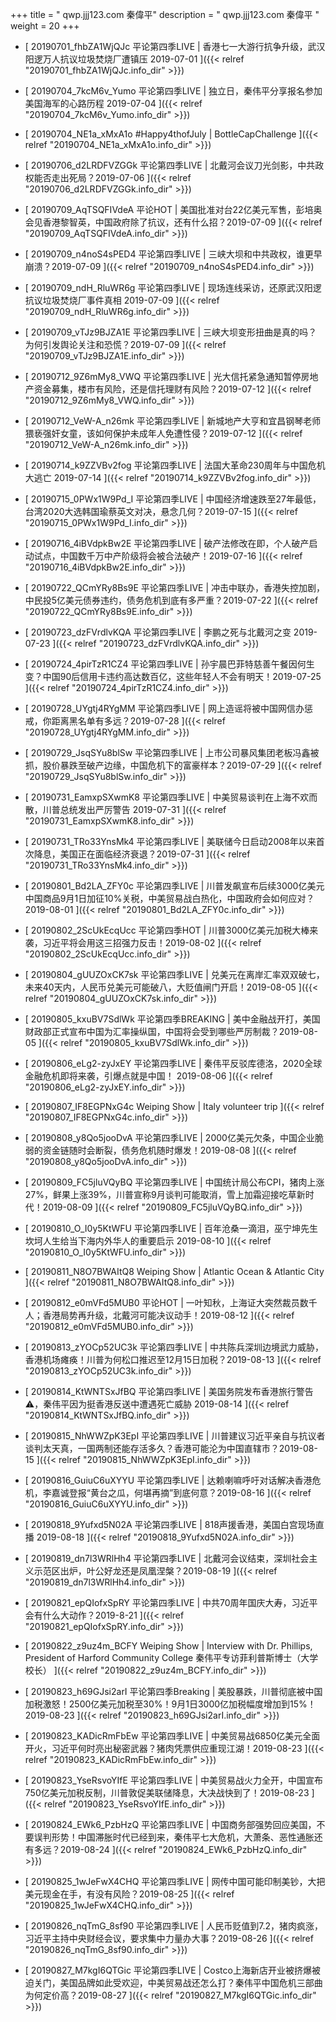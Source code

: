+++
title = "  qwp.jjj123.com 秦偉平"
description = "  qwp.jjj123.com 秦偉平  "
weight = 20
+++



* [  20190701_fhbZA1WjQJc 平论第四季LIVE | 香港七一大游行抗争升级，武汉阳逻万人抗议垃圾焚烧厂遭镇压 2019-07-01  ]({{< relref "20190701_fhbZA1WjQJc.info_dir" >}})


* [  20190704_7kcM6v_Yumo 平论第四季LIVE | 独立日，秦伟平分享报名参加美国海军的心路历程 2019-07-04  ]({{< relref "20190704_7kcM6v_Yumo.info_dir" >}})


* [  20190704_NE1a_xMxA1o #Happy4thofJuly  | BottleCapChallenge  ]({{< relref "20190704_NE1a_xMxA1o.info_dir" >}})


* [  20190706_d2LRDFVZGGk 平论第四季LIVE | 北戴河会议刀光剑影，中共政权能否走出死局？2019-07-06  ]({{< relref "20190706_d2LRDFVZGGk.info_dir" >}})


* [  20190709_AqTSQFIVdeA 平论HOT | 美国批准对台22亿美元军售，彭培奥会见香港黎智英，中国政府除了抗议，还有什么招？2019-07-09  ]({{< relref "20190709_AqTSQFIVdeA.info_dir" >}})


* [  20190709_n4noS4sPED4 平论第四季LIVE | 三峡大坝和中共政权，谁更早崩溃？2019-07-09  ]({{< relref "20190709_n4noS4sPED4.info_dir" >}})


* [  20190709_ndH_RluWR6g 平论第四季LIVE | 现场连线采访，还原武汉阳逻抗议垃圾焚烧厂事件真相 2019-07-09  ]({{< relref "20190709_ndH_RluWR6g.info_dir" >}})


* [  20190709_vTJz9BJZA1E 平论第四季LIVE | 三峡大坝变形扭曲是真的吗？为何引发舆论关注和恐慌？2019-07-09  ]({{< relref "20190709_vTJz9BJZA1E.info_dir" >}})


* [  20190712_9Z6mMy8_VWQ 平论第四季LIVE | 光大信托紧急通知暂停房地产资金募集，楼市有风险，还是信托理财有风险？2019-07-12  ]({{< relref "20190712_9Z6mMy8_VWQ.info_dir" >}})


* [  20190712_VeW-A_n26mk 平论第四季LIVE | 新城地产大亨和宜昌钢琴老师猥亵强奸女童，该如何保护未成年人免遭性侵？2019-07-12  ]({{< relref "20190712_VeW-A_n26mk.info_dir" >}})


* [  20190714_k9ZZVBv2fog 平论第四季LIVE | 法国大革命230周年与中国危机大逃亡 2019-07-14  ]({{< relref "20190714_k9ZZVBv2fog.info_dir" >}})


* [  20190715_0PWx1W9Pd_I 平论第四季LIVE | 中国经济增速跌至27年最低，台湾2020大选韩国瑜蔡英文对决，悬念几何？2019-07-15  ]({{< relref "20190715_0PWx1W9Pd_I.info_dir" >}})


* [  20190716_4iBVdpkBw2E 平论第四季LIVE | 破产法修改在即，个人破产启动试点，中国数千万中产阶级将会被合法破产！2019-07-16  ]({{< relref "20190716_4iBVdpkBw2E.info_dir" >}})


* [  20190722_QCmYRy8Bs9E 平论第四季LIVE | 冲击中联办，香港失控加剧，中民投5亿美元债券违约，债务危机到底有多严重？2019-07-22  ]({{< relref "20190722_QCmYRy8Bs9E.info_dir" >}})


* [  20190723_dzFVrdlvKQA 平论第四季LIVE | 李鹏之死与北戴河之变 2019-07-23  ]({{< relref "20190723_dzFVrdlvKQA.info_dir" >}})


* [  20190724_4pirTzR1CZ4 平论第四季LIVE | 孙宇晨巴菲特慈善午餐因何生变？中国90后信用卡违约高达数百亿，这些年轻人不会有明天！2019-07-25  ]({{< relref "20190724_4pirTzR1CZ4.info_dir" >}})


* [  20190728_UYgtj4RYgMM 平论第四季LIVE | 网上造谣将被中国网信办惩戒，你距离黑名单有多远？2019-07-28  ]({{< relref "20190728_UYgtj4RYgMM.info_dir" >}})


* [  20190729_JsqSYu8blSw 平论第四季LIVE | 上市公司暴风集团老板冯鑫被抓，股价暴跌至破产边缘，中国危机下的富豪样本？2019-07-29  ]({{< relref "20190729_JsqSYu8blSw.info_dir" >}})


* [  20190731_EamxpSXwmK8 平论第四季LIVE | 中美贸易谈判在上海不欢而散，川普总统发出严厉警告 2019-07-31  ]({{< relref "20190731_EamxpSXwmK8.info_dir" >}})


* [  20190731_TRo33YnsMk4 平论第四季LIVE | 美联储今日启动2008年以来首次降息，美国正在面临经济衰退？2019-07-31  ]({{< relref "20190731_TRo33YnsMk4.info_dir" >}})


* [  20190801_Bd2LA_ZFY0c 平论第四季LIVE | 川普发飙宣布后续3000亿美元中国商品9月1日加征10%关税，中美贸易战白热化，中国政府会如何应对？2019-08-01  ]({{< relref "20190801_Bd2LA_ZFY0c.info_dir" >}})


* [  20190802_2ScUkEcqUcc 平论第四季HOT | 川普3000亿美元加税大棒来袭，习近平将会用这三招强力反击！2019-08-02  ]({{< relref "20190802_2ScUkEcqUcc.info_dir" >}})


* [  20190804_gUUZOxCK7sk 平论第四季LIVE | 兑美元在离岸汇率双双破七，未来40天内，人民币兑美元可能破八，大贬值闸门开启！2019-08-05  ]({{< relref "20190804_gUUZOxCK7sk.info_dir" >}})


* [  20190805_kxuBV7SdlWk 平论第四季BREAKING | 美中金融战开打，美国财政部正式宣布中国为汇率操纵国，中国将会受到哪些严厉制裁？2019-08-05  ]({{< relref "20190805_kxuBV7SdlWk.info_dir" >}})


* [  20190806_eLg2-zyJxEY 平论第四季LIVE | 秦伟平反驳库德洛，2020全球金融危机即将来袭，引爆点就是中国！ 2019-08-06  ]({{< relref "20190806_eLg2-zyJxEY.info_dir" >}})


* [  20190807_IF8EGPNxG4c Weiping Show | Italy volunteer trip  ]({{< relref "20190807_IF8EGPNxG4c.info_dir" >}})


* [  20190808_y8Qo5jooDvA 平论第四季LIVE | 2000亿美元欠条，中国企业脆弱的资金链随时会断裂，债务危机随时爆发！2019-08-08  ]({{< relref "20190808_y8Qo5jooDvA.info_dir" >}})


* [  20190809_FC5jluVQyBQ 平论第四季LIVE | 中国统计局公布CPI，猪肉上涨27%，鲜果上涨39%，川普宣称9月谈判可能取消，雪上加霜迎接吃草新时代！2019-08-09  ]({{< relref "20190809_FC5jluVQyBQ.info_dir" >}})


* [  20190810_O_I0y5KtWFU 平论第四季LIVE | 百年沧桑一滴泪，巫宁坤先生坎坷人生给当下海内外华人的重要启示 2019-08-10  ]({{< relref "20190810_O_I0y5KtWFU.info_dir" >}})


* [  20190811_N8O7BWAItQ8 Weiping Show | Atlantic Ocean & Atlantic City  ]({{< relref "20190811_N8O7BWAItQ8.info_dir" >}})


* [  20190812_e0mVFd5MUB0 平论HOT | 一叶知秋，上海证大突然裁员数千人；香港局势再升级，北戴河可能决议动手！2019-08-12  ]({{< relref "20190812_e0mVFd5MUB0.info_dir" >}})


* [  20190813_zYOCp52UC3k 平论第四季LIVE | 中共陈兵深圳边境武力威胁，香港机场瘫痪！川普为何松口推迟至12月15日加税？2019-08-13  ]({{< relref "20190813_zYOCp52UC3k.info_dir" >}})


* [  20190814_KtWNTSxJfBQ 平论第四季LIVE | 美国务院发布香港旅行警告⚠️，秦伟平因为挺香港反送中遭遇死亡威胁 2019-08-14  ]({{< relref "20190814_KtWNTSxJfBQ.info_dir" >}})


* [  20190815_NhWWZpK3EpI 平论第四季LIVE | 川普建议习近平亲自与抗议者谈判太天真，一国两制还能存活多久？香港可能沦为中国直辖市？2019-08-15  ]({{< relref "20190815_NhWWZpK3EpI.info_dir" >}})


* [  20190816_GuiuC6uXYYU 平论第四季LIVE | 达赖喇嘛呼吁对话解决香港危机，李嘉诚登报“黄台之瓜，何堪再摘”到底何意？2019-08-16  ]({{< relref "20190816_GuiuC6uXYYU.info_dir" >}})


* [  20190818_9Yufxd5N02A 平论第四季LIVE | 818声援香港，美国白宫现场直播 2019-08-18  ]({{< relref "20190818_9Yufxd5N02A.info_dir" >}})


* [  20190819_dn7l3WRlHh4 ‪平论第四季LIVE | 北戴河会议结束，深圳社会主义示范区出炉，叶公好龙还是凤凰涅槃？‬2019-08-19  ]({{< relref "20190819_dn7l3WRlHh4.info_dir" >}})


* [  20190821_epQIofxSpRY 平论第四季LIVE | 中共70周年国庆大寿，习近平会有什么大动作？2019-8-21  ]({{< relref "20190821_epQIofxSpRY.info_dir" >}})


* [  20190822_z9uz4m_BCFY Weiping Show | Interview with Dr. Phillips, President of Harford Community College 秦伟平专访菲利普斯博士（大学校长）  ]({{< relref "20190822_z9uz4m_BCFY.info_dir" >}})


* [  20190823_h69GJsi2arI 平论第四季Breaking | 美股暴跌，川普彻底被中国加税激怒！2500亿美元加税至30%！9月1日3000亿加税幅度增加到15%！2019-08-23  ]({{< relref "20190823_h69GJsi2arI.info_dir" >}})


* [  20190823_KADicRmFbEw 平论第四季LIVE | 中美贸易战6850亿美元全面开火，习近平何时亮出秘密武器？猪肉凭票供应重现江湖！2019-08-23  ]({{< relref "20190823_KADicRmFbEw.info_dir" >}})


* [  20190823_YseRsvoYIfE 平论第四季LIVE | 中美贸易战火力全开，中国宣布750亿美元加税反制，川普敦促美联储降息，大决战快到了！2019-08-23  ]({{< relref "20190823_YseRsvoYIfE.info_dir" >}})


* [  20190824_EWk6_PzbHzQ 平论第四季LIVE | 中国商务部强势回应美国，不要误判形势！中国滞胀时代已经到来，秦伟平七大危机，大萧条、恶性通胀还有多远？2019-08-24  ]({{< relref "20190824_EWk6_PzbHzQ.info_dir" >}})


* [  20190825_1wJeFwX4CHQ 平论第四季LIVE | 网传中国可能印制美钞，大把美元现金在手，有没有风险？2019-08-25  ]({{< relref "20190825_1wJeFwX4CHQ.info_dir" >}})


* [  20190826_nqTmG_8sf90 平论第四季LIVE | ‪人民币贬值到7.2，猪肉疯涨，习近平主持中央财经会议，要求集中力量办大事？‬2019-08-26  ]({{< relref "20190826_nqTmG_8sf90.info_dir" >}})


* [  20190827_M7kgI6QTGic 平论第四季LIVE | ‪Costco上海新店开业被挤爆被迫关门，美国品牌如此受欢迎，中美贸易战还怎么打？秦伟平中国危机三部曲为何定价高？2019-08-27‬  ]({{< relref "20190827_M7kgI6QTGic.info_dir" >}})

